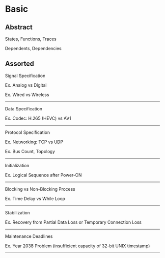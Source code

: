# Basic

## Abstract

States, Functions, Traces

Dependents, Dependencies

## Assorted

Signal Specification

Ex. Analog vs Digital

Ex. Wired vs Wireless

---

Data Specification

Ex. Codec: H.265 (HEVC) vs AV1 

---

Protocol Specification

Ex. Networking: TCP vs UDP

Ex. Bus Count, Topology

---

Initialization

Ex. Logical Sequence after Power-ON

---

Blocking vs Non-Blocking Process

Ex. Time Delay vs While Loop

---

Stabilization

Ex. Recovery from Partial Data Loss or Temporary Connection Loss

---

Maintenance Deadlines

Ex. Year 2038 Problem (insufficient capacity of 32-bit UNIX timestamp)

---




